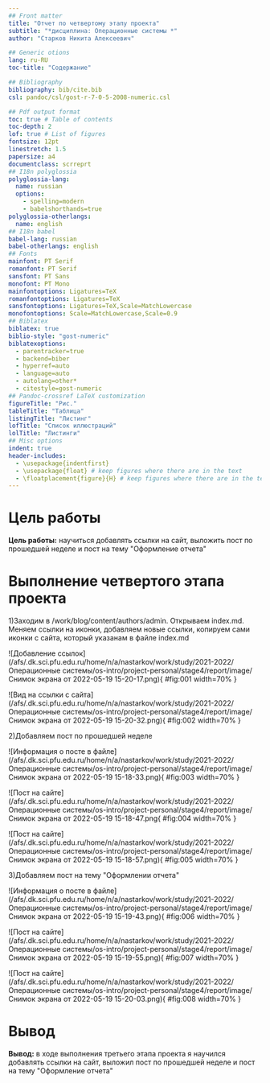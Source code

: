 ```yaml
---
## Front matter
title: "Отчет по четвертому этапу проекта"
subtitle: "*дисциплина: Операционные системы *"
author: "Старков Никита Алексеевич"

## Generic otions
lang: ru-RU
toc-title: "Содержание"

## Bibliography
bibliography: bib/cite.bib
csl: pandoc/csl/gost-r-7-0-5-2008-numeric.csl

## Pdf output format
toc: true # Table of contents
toc-depth: 2
lof: true # List of figures
fontsize: 12pt
linestretch: 1.5
papersize: a4
documentclass: scrreprt
## I18n polyglossia
polyglossia-lang:
  name: russian
  options:
	- spelling=modern
	- babelshorthands=true
polyglossia-otherlangs:
  name: english
## I18n babel
babel-lang: russian
babel-otherlangs: english
## Fonts
mainfont: PT Serif
romanfont: PT Serif
sansfont: PT Sans
monofont: PT Mono
mainfontoptions: Ligatures=TeX
romanfontoptions: Ligatures=TeX
sansfontoptions: Ligatures=TeX,Scale=MatchLowercase
monofontoptions: Scale=MatchLowercase,Scale=0.9
## Biblatex
biblatex: true
biblio-style: "gost-numeric"
biblatexoptions:
  - parentracker=true
  - backend=biber
  - hyperref=auto
  - language=auto
  - autolang=other*
  - citestyle=gost-numeric
## Pandoc-crossref LaTeX customization
figureTitle: "Рис."
tableTitle: "Таблица"
listingTitle: "Листинг"
lofTitle: "Список иллюстраций"
lolTitle: "Листинги"
## Misc options
indent: true
header-includes:
  - \usepackage{indentfirst}
  - \usepackage{float} # keep figures where there are in the text
  - \floatplacement{figure}{H} # keep figures where there are in the text
---
```


# Цель работы

**Цель работы:** научиться добавлять ссылки на сайт, выложить пост по прошедшей неделе и пост на тему "Оформление отчета"

# Выполнение четвертого этапа проекта

1)Заходим в /work/blog/content/authors/admin. Открываем index.md. Меняем ссылки на иконки, добавляем новые ссылки, копируем сами иконки с сайта, который указанам в файле index.md

![Добавление ссылок](/afs/.dk.sci.pfu.edu.ru/home/n/a/nastarkov/work/study/2021-2022/Операционные системы/os-intro/project-personal/stage4/report/image/Снимок экрана от 2022-05-19 15-20-17.png){ #fig:001 width=70% }

![Вид на ссылки с сайта](/afs/.dk.sci.pfu.edu.ru/home/n/a/nastarkov/work/study/2021-2022/Операционные системы/os-intro/project-personal/stage4/report/image/Снимок экрана от 2022-05-19 15-20-32.png){ #fig:002 width=70% }

2)Добавляем пост по прошедшей неделе
 
![Информация о посте в файле](/afs/.dk.sci.pfu.edu.ru/home/n/a/nastarkov/work/study/2021-2022/Операционные системы/os-intro/project-personal/stage4/report/image/Снимок экрана от 2022-05-19 15-18-33.png){ #fig:003 width=70% }

![Пост на сайте](/afs/.dk.sci.pfu.edu.ru/home/n/a/nastarkov/work/study/2021-2022/Операционные системы/os-intro/project-personal/stage4/report/image/Снимок экрана от 2022-05-19 15-18-47.png{ #fig:004 width=70% }

![Пост на сайте](/afs/.dk.sci.pfu.edu.ru/home/n/a/nastarkov/work/study/2021-2022/Операционные системы/os-intro/project-personal/stage4/report/image/Снимок экрана от 2022-05-19 15-18-57.png){ #fig:005 width=70% }

3)Добавляем пост на тему "Оформлении отчета"

![Информация о посте в файле](/afs/.dk.sci.pfu.edu.ru/home/n/a/nastarkov/work/study/2021-2022/Операционные системы/os-intro/project-personal/stage4/report/image/Снимок экрана от 2022-05-19 15-19-43.png){ #fig:006 width=70% }

![Пост на сайте](/afs/.dk.sci.pfu.edu.ru/home/n/a/nastarkov/work/study/2021-2022/Операционные системы/os-intro/project-personal/stage4/report/image/Снимок экрана от 2022-05-19 15-19-55.png){ #fig:007 width=70% }

![Пост на сайте](/afs/.dk.sci.pfu.edu.ru/home/n/a/nastarkov/work/study/2021-2022/Операционные системы/os-intro/project-personal/stage4/report/image/Снимок экрана от 2022-05-19 15-20-03.png){ #fig:008 width=70% }

# Вывод

**Вывод:** в ходе выполнения третьего этапа проекта я научился добавлять ссылки на сайт, выложил пост по прошедшей неделе и пост на тему "Оформление отчета"

